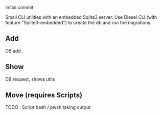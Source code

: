Initial commit


Small CLI utilities with an embedded Sqlite3 server.
Use Diesel CLI (with feature "Sqlite3-embedded") to create the db and run the migrations.
## Add
DB add

## Show 
DB request, shows utils

## Move (requires Scripts)
TODO : Script bash / pwsh taking output
